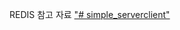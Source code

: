 REDIS 참고 자료
["# simple_serverclient" ](https://gist.github.com/JonCole/925630df72be1351b21440625ff2671f?permalink_comment_id=3670428)
